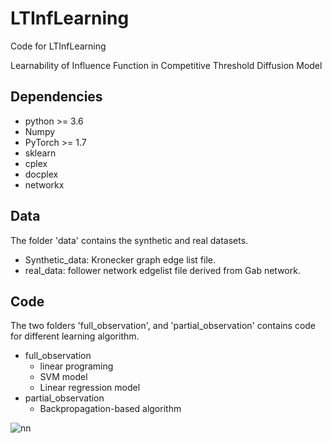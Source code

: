 # LTInfLearning

Code for LTInfLearning

Learnability of Influence Function in Competitive Threshold Diffusion Model

## Dependencies
- python >= 3.6
- Numpy
- PyTorch >= 1.7
- sklearn
- cplex
- docplex
- networkx

## Data

The folder 'data' contains the synthetic and real datasets.
- Synthetic_data: Kronecker graph edge list file.
- real_data: follower network edgelist file derived from Gab network.

## Code
The two folders 'full_observation', and 'partial_observation' contains code for different learning algorithm.
- full_observation
  - linear programing
  - SVM model
  - Linear regression model
- partial_observation
  - Backpropagation-based algorithm

![nn](https://user-images.githubusercontent.com/48974973/143944274-e455e3b0-53c2-4cee-840f-70bd35637aa1.png)

